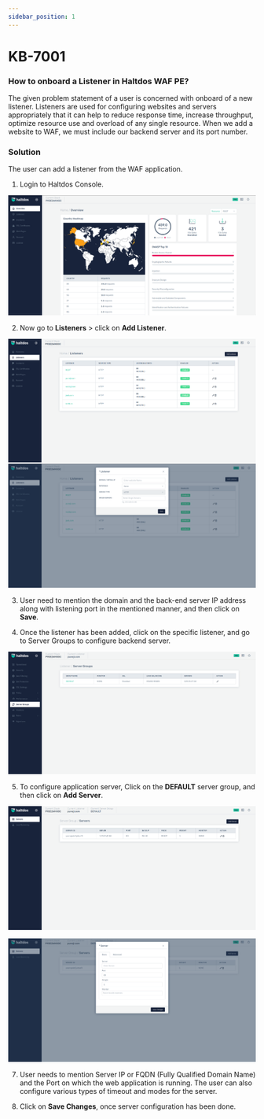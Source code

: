 ```yaml
---
sidebar_position: 1
---
```

# KB-7001

### How to onboard a Listener in Haltdos WAF PE?

The given problem statement of a user is concerned with onboard of a new listener. 
Listeners are used for configuring websites and servers appropriately that it can help to reduce response time, increase throughput, optimize resource use and overload of any single resource.
When we add a website to WAF, we must include our backend server and its port number.

### Solution

The user can add a listener from the WAF application.  
1. Login to Haltdos Console.  

![WAF](/img/pro-waf/kb/wafpro.png)  



2. Now go to **Listeners** > click on **Add Listener**.  

![listener](/img/pro-waf/kb/listenpro.png)  
![listener](/img/pro-waf/kb/listener2pro.png)  

3. User need to mention the domain and the back-end server IP address along with listening port in the mentioned manner, and then click on **Save**.

4. Once the listener has been added, click on the specific listener, and go to Server Groups to configure backend server.


![servergrp](/img/pro-waf/kb/servergrp.png) 

5. To configure application server, Click on the **DEFAULT** server group, and then click on **Add Server**.


![servers](/img/pro-waf/kb/serverspro.png) 

![server](/img/pro-waf/kb/server.png) 

7. User needs to mention Server IP or FQDN (Fully Qualified Domain Name) and the Port on which the web application is running. The user can also configure various types of timeout and modes for the server.

8. Click on **Save Changes**, once server configuration has been done.